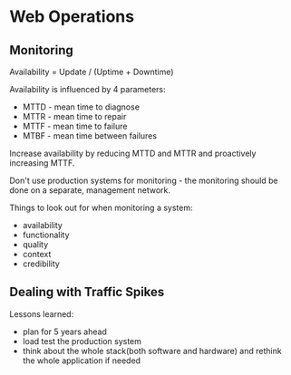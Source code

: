 # Web Operations

## Monitoring
Availability = Update / (Uptime + Downtime)

Availability is influenced by 4 parameters:

* MTTD - mean time to diagnose
* MTTR - mean time to repair
* MTTF - mean time to failure
* MTBF - mean time between failures

Increase availability by reducing MTTD and MTTR and proactively increasing MTTF.

Don't use production systems for monitoring - the monitoring should be done on
a separate, management network.

Things to look out for when monitoring a system:
* availability
* functionality
* quality
* context
* credibility

## Dealing with Traffic Spikes
Lessons learned:

* plan for 5 years ahead
* load test the production system
* think about the whole stack(both software and hardware) and rethink the whole
  application if needed
